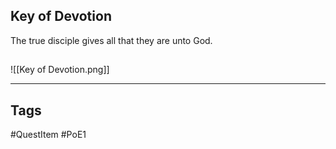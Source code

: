 ## Key of Devotion
The true disciple gives all that they are unto God.
## 
![[Key of Devotion.png]]

---
## Tags
#QuestItem
#PoE1